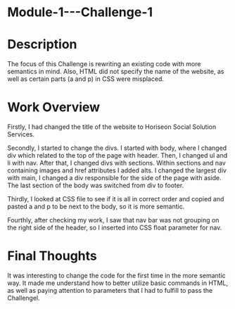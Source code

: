 # Module-1---Challenge-1

# Description

The focus of this Challenge is rewriting an existing code with more semantics in mind. Also, HTML did not specify the name of the website, as well as certain parts (a and p) in CSS were misplaced.

# Work Overview

Firstly, I had changed the title of the website to Horiseon Social Solution Services.

Secondly, I started to change the divs. I started with body, where I changed div which related to the top of the page with header. Then, I changed ul and li with nav. After that, I changed divs with sections. Within sections and nav containing images and href attributes I added alts. I changed the largest div with main, I changed a div responsible for the side of the page with aside. The last section of the body was switched from div to footer.

Thirdly, I looked at CSS file to see if it is all in correct order and copied and pasted a and p to be next to the body, so it is more semantic.

Fourthly, after checking my work, I saw that nav bar was not grouping on the right side of the header, so I inserted into CSS float parameter for nav.

# Final Thoughts

It was interesting to change the code for the first time in the more semantic way. It made me understand how to better utilize basic commands in HTML, as well as paying attention to parameters that I had to fulfill to pass the Challengel.


